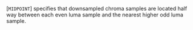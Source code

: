 [`MIDPOINT`] specifies that downsampled chroma
samples are located half way between each even luma sample and the
nearest higher odd luma sample.